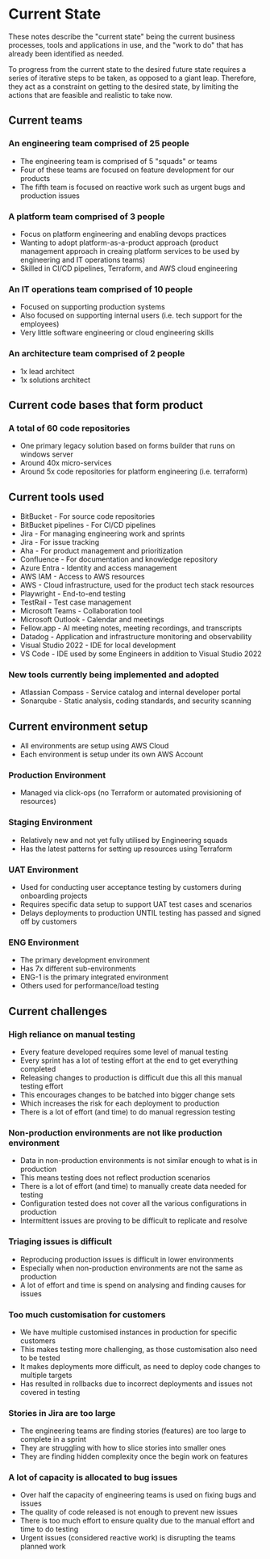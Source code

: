 # Current State

These notes describe the "current state" being the current business processes, tools and applications in use, and the "work to do" that has already been identified as needed. 

To progress from the current state to the desired future state requires a series of iterative steps to be taken, as opposed to a giant leap. Therefore, they act as a constraint on getting to the desired state, by limiting the actions that are feasible and realistic to take now.

## Current teams

### An engineering team comprised of 25 people
* The engineering team is comprised of 5 "squads" or teams
* Four of these teams are focused on feature development for our products
* The fifth team is focused on reactive work such as urgent bugs and production issues

### A platform team comprised of 3 people
* Focus on platform engineering and enabling devops practices
* Wanting to adopt platform-as-a-product approach (product management approach in creaing platform services to be used by engineering and IT operations teams)
* Skilled in CI/CD pipelines, Terraform, and AWS cloud engineering

### An IT operations team comprised of 10 people
* Focused on supporting production systems
* Also focused on supporting internal users (i.e. tech support for the employees)
* Very little software engineering or cloud engineering skills

### An architecture team comprised of 2 people
* 1x lead architect
* 1x solutions architect

## Current code bases that form product

### A total of 60 code repositories
* One primary legacy solution based on forms builder that runs on windows server
* Around 40x micro-services
* Around 5x code repositories for platform engineering (i.e. terraform)

## Current tools used

* BitBucket - For source code repositories
* BitBucket pipelines - For CI/CD pipelines
* Jira - For managing engineering work and sprints
* Jira - For issue tracking
* Aha - For product management and prioritization
* Confluence - For documentation and knowledge repository
* Azure Entra - Identity and access management
* AWS IAM - Access to AWS resources
* AWS - Cloud infrastructure, used for the product tech stack resources
* Playwright - End-to-end testing
* TestRail - Test case management
* Microsoft Teams - Collaboration tool
* Microsoft Outlook - Calendar and meetings
* Fellow.app - AI meeting notes, meeting recordings, and transcripts
* Datadog  - Application and infrastructure monitoring and observability
* Visual Studio 2022 - IDE for local development
* VS Code - IDE used by some Engineers in addition to Visual Studio 2022

### New tools currently being implemented and adopted

* Atlassian Compass - Service catalog and internal developer portal
* Sonarqube - Static analysis, coding standards, and security scanning

## Current environment setup

* All environments are setup using AWS Cloud
* Each environment is setup under its own AWS Account

### Production Environment

* Managed via click-ops (no Terraform or automated provisioning of resources)

### Staging Environment

* Relatively new and not yet fully utilised by Engineering squads
* Has the latest patterns for setting up resources using Terraform

### UAT Environment

* Used for conducting user acceptance testing by customers during onboarding projects
* Requires specific data setup to support UAT test cases and scenarios
* Delays deployments to production UNTIL testing has passed and signed off by customers

### ENG Environment

* The primary development environment
* Has 7x different sub-environments
* ENG-1 is the primary integrated environment
* Others used for performance/load testing


## Current challenges

### High reliance on manual testing
* Every feature developed requires some level of manual testing
* Every sprint has a lot of testing effort at the end to get everything completed
* Releasing changes to production is difficult due this all this manual testing effort
* This encourages changes to be batched into bigger change sets
* Which increases the risk for each deployment to production
* There is a lot of effort (and time) to do manual regression testing

### Non-production environments are not like production environment
* Data in non-production environments is not similar enough to what is in production
* This means testing does not reflect production scenarios
* There is a lot of effort (and time) to manually create data needed for testing
* Configuration tested does not cover all the various configurations in production
* Intermittent issues are proving to be difficult to replicate and resolve

### Triaging issues is difficult
* Reproducing production issues is difficult in lower environments
* Especially when non-production environments are not the same as production
* A lot of effort and time is spend on analysing and finding causes for issues

### Too much customisation for customers
* We have multiple customised instances in production for specific customers
* This makes testing more challenging, as those customisation also need to be tested
* It makes deployments more difficult, as need to deploy code changes to multiple targets
* Has resulted in rollbacks due to incorrect deployments and issues not covered in testing

### Stories in Jira are too large
* The engineering teams are finding stories (features) are too large to complete in a sprint
* They are struggling with how to slice stories into smaller ones
* They are finding hidden complexity once the begin work on features

### A lot of capacity is allocated to bug issues
* Over half the capacity of engineering teams is used on fixing bugs and issues
* The quality of code released is not enough to prevent new issues
* There is too much effort to ensure quality due to the manual effort and time to do testing
* Urgent issues (considered reactive work) is disrupting the teams planned work
